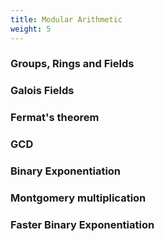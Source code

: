 ```yaml
---
title: Modular Arithmetic
weight: 5
---
```


### Groups, Rings and Fields

### Galois Fields

### Fermat's theorem

### GCD

### Binary Exponentiation

### Montgomery multiplication

### Faster Binary Exponentiation
